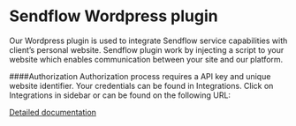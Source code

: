 # Sendflow Wordpress plugin

Our Wordpress plugin is used to integrate Sendflow service capabilities with client’s personal website. Sendflow plugin work by injecting a script to your website which enables communication between your site and our platform.


####Authorization
Authorization process requires a API key and unique website identifier. Your credentials can be found in Integrations. Click on Integrations in sidebar or can be found on the following URL:

[Detailed documentation](https://help.sendflow.pl/plugins/wordpress-integration-plugin)